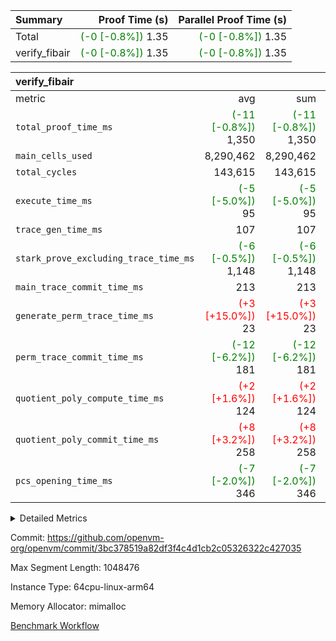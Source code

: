 | Summary | Proof Time (s) | Parallel Proof Time (s) |
|:---|---:|---:|
| Total | <span style='color: green'>(-0 [-0.8%])</span> 1.35 | <span style='color: green'>(-0 [-0.8%])</span> 1.35 |
| verify_fibair | <span style='color: green'>(-0 [-0.8%])</span> 1.35 | <span style='color: green'>(-0 [-0.8%])</span> 1.35 |


| verify_fibair |||||
|:---|---:|---:|---:|---:|
|metric|avg|sum|max|min|
| `total_proof_time_ms ` | <span style='color: green'>(-11 [-0.8%])</span> 1,350 | <span style='color: green'>(-11 [-0.8%])</span> 1,350 | <span style='color: green'>(-11 [-0.8%])</span> 1,350 | <span style='color: green'>(-11 [-0.8%])</span> 1,350 |
| `main_cells_used     ` |  8,290,462 |  8,290,462 |  8,290,462 |  8,290,462 |
| `total_cycles        ` |  143,615 |  143,615 |  143,615 |  143,615 |
| `execute_time_ms     ` | <span style='color: green'>(-5 [-5.0%])</span> 95 | <span style='color: green'>(-5 [-5.0%])</span> 95 | <span style='color: green'>(-5 [-5.0%])</span> 95 | <span style='color: green'>(-5 [-5.0%])</span> 95 |
| `trace_gen_time_ms   ` |  107 |  107 |  107 |  107 |
| `stark_prove_excluding_trace_time_ms` | <span style='color: green'>(-6 [-0.5%])</span> 1,148 | <span style='color: green'>(-6 [-0.5%])</span> 1,148 | <span style='color: green'>(-6 [-0.5%])</span> 1,148 | <span style='color: green'>(-6 [-0.5%])</span> 1,148 |
| `main_trace_commit_time_ms` |  213 |  213 |  213 |  213 |
| `generate_perm_trace_time_ms` | <span style='color: red'>(+3 [+15.0%])</span> 23 | <span style='color: red'>(+3 [+15.0%])</span> 23 | <span style='color: red'>(+3 [+15.0%])</span> 23 | <span style='color: red'>(+3 [+15.0%])</span> 23 |
| `perm_trace_commit_time_ms` | <span style='color: green'>(-12 [-6.2%])</span> 181 | <span style='color: green'>(-12 [-6.2%])</span> 181 | <span style='color: green'>(-12 [-6.2%])</span> 181 | <span style='color: green'>(-12 [-6.2%])</span> 181 |
| `quotient_poly_compute_time_ms` | <span style='color: red'>(+2 [+1.6%])</span> 124 | <span style='color: red'>(+2 [+1.6%])</span> 124 | <span style='color: red'>(+2 [+1.6%])</span> 124 | <span style='color: red'>(+2 [+1.6%])</span> 124 |
| `quotient_poly_commit_time_ms` | <span style='color: red'>(+8 [+3.2%])</span> 258 | <span style='color: red'>(+8 [+3.2%])</span> 258 | <span style='color: red'>(+8 [+3.2%])</span> 258 | <span style='color: red'>(+8 [+3.2%])</span> 258 |
| `pcs_opening_time_ms ` | <span style='color: green'>(-7 [-2.0%])</span> 346 | <span style='color: green'>(-7 [-2.0%])</span> 346 | <span style='color: green'>(-7 [-2.0%])</span> 346 | <span style='color: green'>(-7 [-2.0%])</span> 346 |



<details>
<summary>Detailed Metrics</summary>

|  | verify_program_compile_ms | total_cells | stark_prove_excluding_trace_time_ms | quotient_poly_compute_time_ms | quotient_poly_commit_time_ms | perm_trace_commit_time_ms | pcs_opening_time_ms | main_trace_commit_time_ms |
| --- | --- | --- | --- | --- | --- | --- | --- |
|  | 5 | 65,536 | 62 | 2 | 13 | 0 | 32 | 13 | 

| air_name | rows | quotient_deg | main_cols | interactions | constraints | cells |
| --- | --- | --- | --- | --- | --- | --- |
| AccessAdapterAir<2> |  | 4 |  | 5 | 11 |  | 
| AccessAdapterAir<4> |  | 4 |  | 5 | 11 |  | 
| AccessAdapterAir<8> |  | 4 |  | 5 | 11 |  | 
| FibonacciAir | 32,768 | 1 | 2 |  | 5 | 65,536 | 
| FriReducedOpeningAir |  | 4 |  | 39 | 60 |  | 
| NativePoseidon2Air<BabyBearParameters>, 1> |  | 4 |  | 136 | 530 |  | 
| PhantomAir |  | 4 |  | 3 | 4 |  | 
| ProgramAir |  | 1 |  | 1 | 4 |  | 
| VariableRangeCheckerAir |  | 1 |  | 1 | 4 |  | 
| VmAirWrapper<AluNativeAdapterAir, FieldArithmeticCoreAir> |  | 4 |  | 15 | 23 |  | 
| VmAirWrapper<BranchNativeAdapterAir, BranchEqualCoreAir<1> |  | 4 |  | 11 | 22 |  | 
| VmAirWrapper<JalNativeAdapterAir, JalCoreAir> |  | 4 |  | 7 | 6 |  | 
| VmAirWrapper<NativeAdapterAir<2, 0>, PublicValuesCoreAir> |  | 4 |  | 11 | 22 |  | 
| VmAirWrapper<NativeLoadStoreAdapterAir<1>, NativeLoadStoreCoreAir<1> |  | 4 |  | 15 | 16 |  | 
| VmAirWrapper<NativeLoadStoreAdapterAir<4>, NativeLoadStoreCoreAir<4> |  | 4 |  | 15 | 16 |  | 
| VmAirWrapper<NativeVectorizedAdapterAir<4>, FieldExtensionCoreAir> |  | 4 |  | 15 | 23 |  | 
| VmConnectorAir |  | 4 |  | 3 | 8 |  | 
| VolatileBoundaryAir |  | 4 |  | 4 | 16 |  | 

| group | trace_gen_time_ms | total_proof_time_ms | total_cycles | total_cells | stark_prove_excluding_trace_time_ms | quotient_poly_compute_time_ms | quotient_poly_commit_time_ms | perm_trace_commit_time_ms | pcs_opening_time_ms | main_trace_commit_time_ms | main_cells_used | generate_perm_trace_time_ms | execute_time_ms |
| --- | --- | --- | --- | --- | --- | --- | --- | --- | --- | --- | --- | --- | --- |
| verify_fibair | 107 | 1,350 | 143,615 | 23,616,152 | 1,148 | 124 | 258 | 181 | 346 | 213 | 8,290,462 | 23 | 95 | 

| group | air_name | rows | prep_cols | perm_cols | main_cols | cells |
| --- | --- | --- | --- | --- | --- | --- |
| verify_fibair | AccessAdapterAir<2> | 32,768 |  | 12 | 11 | 753,664 | 
| verify_fibair | AccessAdapterAir<4> | 16,384 |  | 12 | 13 | 409,600 | 
| verify_fibair | AccessAdapterAir<8> | 128 |  | 12 | 17 | 3,712 | 
| verify_fibair | FriReducedOpeningAir | 1,024 |  | 44 | 27 | 72,704 | 
| verify_fibair | NativePoseidon2Air<BabyBearParameters>, 1> | 16,384 |  | 160 | 399 | 9,158,656 | 
| verify_fibair | PhantomAir | 4,096 |  | 8 | 6 | 57,344 | 
| verify_fibair | ProgramAir | 8,192 |  | 8 | 10 | 147,456 | 
| verify_fibair | VariableRangeCheckerAir | 262,144 | 2 | 8 | 1 | 2,359,296 | 
| verify_fibair | VmAirWrapper<AluNativeAdapterAir, FieldArithmeticCoreAir> | 131,072 |  | 20 | 29 | 6,422,528 | 
| verify_fibair | VmAirWrapper<BranchNativeAdapterAir, BranchEqualCoreAir<1> | 16,384 |  | 16 | 23 | 638,976 | 
| verify_fibair | VmAirWrapper<JalNativeAdapterAir, JalCoreAir> | 4,096 |  | 12 | 9 | 86,016 | 
| verify_fibair | VmAirWrapper<NativeLoadStoreAdapterAir<1>, NativeLoadStoreCoreAir<1> | 32,768 |  | 24 | 22 | 1,507,328 | 
| verify_fibair | VmAirWrapper<NativeLoadStoreAdapterAir<4>, NativeLoadStoreCoreAir<4> | 16,384 |  | 24 | 31 | 901,120 | 
| verify_fibair | VmAirWrapper<NativeVectorizedAdapterAir<4>, FieldExtensionCoreAir> | 8,192 |  | 20 | 38 | 475,136 | 
| verify_fibair | VmConnectorAir | 2 | 1 | 8 | 4 | 24 | 
| verify_fibair | VolatileBoundaryAir | 32,768 |  | 8 | 11 | 622,592 | 

</details>


Commit: https://github.com/openvm-org/openvm/commit/3bc378519a82df3f4c4d1cb2c05326322c427035

Max Segment Length: 1048476

Instance Type: 64cpu-linux-arm64

Memory Allocator: mimalloc

[Benchmark Workflow](https://github.com/openvm-org/openvm/actions/runs/13234956557)
